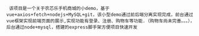      该项目是一个关于农芯乐手机商城的小demo，基于vue+axios+fetch+nodejs+MySQL+git，该小型demo通过前后端分离实现完成，前台通过vue框架实现前端页面的展示,实现功能有登录、注册、购物车等功能.（购物车尚未完善。。。），后台通过node+mysql，搭建的express脚手架方便项目快速开发
